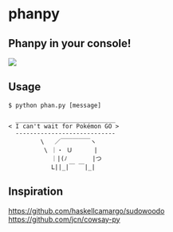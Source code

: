 # phanpy
## Phanpy in your console!

![](http://cdn.bulbagarden.net/upload/thumb/d/d3/231Phanpy.png/500px-231Phanpy.png)

## Usage
`$ python phan.py [message]`

```
  ____________________________
< I can't wait for Pokémon GO >
  ----------------------------
         \   ／￣￣￣￣￣ヽ
          \ ｜・ Ｕ      |
            ｜|(ﾉ       |つ
            L||_|￣ ￣|_|
```

## Inspiration
https://github.com/haskellcamargo/sudowoodo 
https://github.com/jcn/cowsay-py
